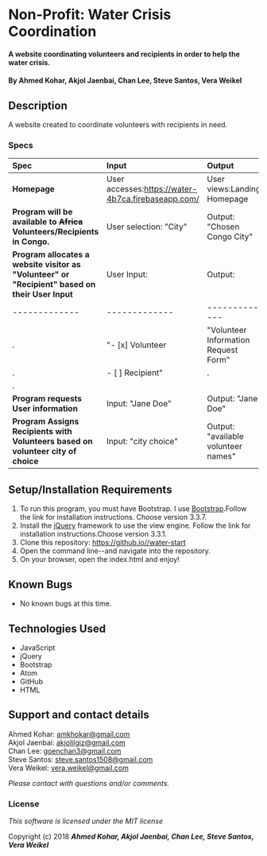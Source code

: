 # Non-Profit: Water Crisis Coordination

#### A website coordinating volunteers and recipients in order to help the water crisis.

#### By **Ahmed Kohar, Akjol Jaenbai, Chan Lee, Steve Santos, Vera Weikel**

## Description

A website created to coordinate volunteers with recipients in need.


### Specs
| Spec | Input | Output |
| :-------------     | :------------- | :------------- |
| **Homepage** | User accesses:https://water-4b7ca.firebaseapp.com/ | User views:Landing Homepage | .  | .  |<img src="img/READMElandingPg.PNG">| .  |
| **Program will be available to ~~Africa~~ Volunteers/Recipients in Congo.** | User selection: "City" | Output: "Chosen Congo City" |
| **Program allocates a website visitor as "Volunteer" or "Recipient" based on their User Input**| User Input: | Output: |
| ------------- | ------------- | ------------- | .  | .  |
|  .  |"- [x] Volunteer  | "Volunteer Information Request Form" |
|  .  |- [ ] Recipient" | .  |<img src="img/READMEvolnForm.PNG">| .  | .  |
| .  |
| **Program requests User information**| Input: "Jane Doe" | Output: "Jane Doe" |
| **Program Assigns Recipients with Volunteers based on volunteer city of choice** | Input: "city choice" | Output: "available volunteer names" |


## Setup/Installation Requirements

1. To run this program, you must have Bootstrap. I use [Bootstrap](https://getbootstrap.com/docs/3.3/).Follow the link for installation instructions. Choose version 3.3.7.
2. Install the [jQuery](https://jquery.com/download/) framework to use the view engine. Follow the link for installation instructions.Choose version 3.3.1.
3. Clone this repository: https://github.io//water-start
4. Open the command line--and navigate into the repository.
5. On your browser, open the index.html and enjoy!

## Known Bugs
* No known bugs at this time.

## Technologies Used
* JavaScript
* jQuery
* Bootstrap
* Atom
* GitHub
* HTML

## Support and contact details

Ahmed Kohar: amkhokar@gmail.com  
Akjol Jaenbai: akjolilgiz@gmail.com   
Chan Lee: goenchan3@gmail.com  
Steve Santos: steve.santos1508@gmail.com   
Vera Weikel: vera.weikel@gmail.com

_Please contact with questions and/or comments._

### License

*This software is licensed under the MIT license*

Copyright (c) 2018 **_Ahmed Kohar, Akjol Jaenbai, Chan Lee, Steve Santos, Vera Weikel_**
